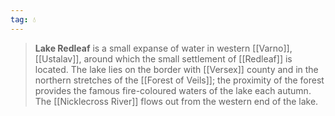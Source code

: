 ```yaml
---
tag: 💧
---
```

> **Lake Redleaf** is a small expanse of water in western [[Varno]], [[Ustalav]], around which the small settlement of [[Redleaf]] is located. The lake lies on the border with [[Versex]] county and in the northern stretches of the [[Forest of Veils]]; the proximity of the forest provides the famous fire-coloured waters of the lake each autumn. The [[Nicklecross River]] flows out from the western end of the lake.








